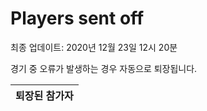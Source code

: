 # Players sent off
최종 업데이트: 2020년 12월 23일 12시 20분


경기 중 오류가 발생하는 경우 자동으로 퇴장됩니다.


| 퇴장된 참가자 |
|:---:|